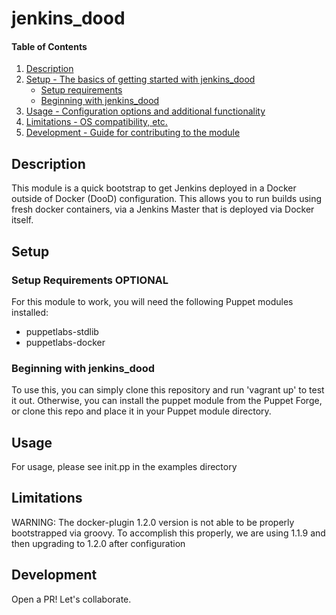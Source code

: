 # jenkins_dood

#### Table of Contents

1. [Description](#description)
2. [Setup - The basics of getting started with jenkins_dood](#setup)
    * [Setup requirements](#setup-requirements)
    * [Beginning with jenkins_dood](#beginning-with-jenkins_dood)
3. [Usage - Configuration options and additional functionality](#usage)
4. [Limitations - OS compatibility, etc.](#limitations)
5. [Development - Guide for contributing to the module](#development)

## Description

This module is a quick bootstrap to get Jenkins deployed in a Docker outside of Docker (DooD) configuration. This allows you to run builds using fresh docker containers, via a Jenkins Master that is deployed via Docker itself.

## Setup

### Setup Requirements **OPTIONAL**

For this module to work, you will need the following Puppet modules installed:
* puppetlabs-stdlib
* puppetlabs-docker

### Beginning with jenkins_dood

To use this, you can simply clone this repository and run 'vagrant up' to test it out.
Otherwise, you can install the puppet module from the Puppet Forge, or clone this repo and place it in your Puppet module directory.

## Usage

For usage, please see init.pp in the examples directory

## Limitations

WARNING: The docker-plugin 1.2.0 version is not able to be properly bootstrapped via groovy. To accomplish this properly, we are using 1.1.9 and then upgrading to 1.2.0 after configuration

## Development

Open a PR! Let's collaborate.
